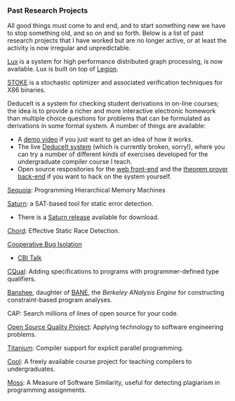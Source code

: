### Past Research Projects

All good things must come to and end, and to start something new we have
to stop something old, and so on and so forth. Below is a list of past
research projects that I have worked but are no longer active, or at
least the activity is now irregular and unpredictable.

[Lux](https://github.com/LuxGraph/Lux) is a system for high performance
distributed graph processing, is now available. Lux is built on top of
[Legion](http://legion.stanford.edu).

[STOKE](http://stoke.stanford.edu) is a stochastic optimizer and
associated verification techniques for X86 binaries.

DeduceIt is a system for checking student derivations in on-line
courses; the idea is to provide a richer and more interactive electronic
homework than multiple choice questions for problems that can be
formulated as derivations in some formal system. A number of things are
available:

- A [demo video](videos/DeduceIt.mp4) if you just want to get an idea of
  how it works.
- The live [DeduceIt system](http://deduceit.stanford.edu) (which is
  currently broken, sorry!), where you can try a number of different
  kinds of exercises developed for the undergraduate compiler course I
  teach.
- Open source respositories for the [web
  front-end](https://github.com/Ejhfast/ProofFrontend) and the [theorem
  prover back-end](https://github.com/Ejhfast/Proof-Search) if you want
  to hack on the system yourself.

[Sequoia](http://sequoia.stanford.edu): Programming Hierarchical Memory
Machines

[Saturn](http://saturn.stanford.edu): a SAT-based tool for static error
detection.

- There is a [Saturn
  release](http://saturn.stanford.edu/pages/downloadindex.html)
  available for download.

[Chord](http://theory.stanford.edu/~mhn/chord.html): Effective Static
Race Detection.

[Cooperative Bug Isolation](http://www.cs.wisc.edu/cbi/)

- [CBI Talk](talks/cbi.pdf)

[CQual](http://www.cs.umd.edu/~jfoster/cqual/): Adding specifications to
programs with programmer-defined type qualifiers.

[Banshee](http://banshee.sourceforge.net), daughter of
[BANE](http://web.archive.org/web/20020802022005/http://http.cs.berkeley.edu/Research/Aiken/bane.html#1),
the *Berkeley ANalysis Engine* for constructing constraint-based program
analyses.

CAP: Search millions of lines of open source for your code.

[Open Source Quality Project](http://http.cs.berkeley.edu/~weimer/osq):
Applying technology to software engineering problems.

[Titanium](http://http.cs.berkeley.edu/projects/titanium): Compiler
support for explicit parallel programming.

[Cool](software/cool/cool.md): A
freely available course project for teaching compilers to
undergraduates.

[Moss](http://cs.stanford.edu/~aiken/moss/): A Measure of Software
Similarity, useful for detecting plagiarism in programming assignments.
